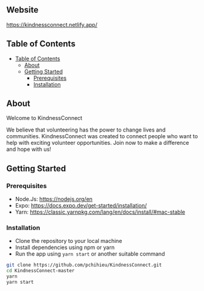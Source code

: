## Website
https://kindnessconnect.netlify.app/

## Table of Contents
- [Table of Contents](#table-of-contents)
  - [About](#about)
  - [Getting Started](#getting-started)
    - [Prerequisites](#prerequisites)
    - [Installation](#installation)

## About

Welcome to KindnessConnect

We believe that volunteering has the power to change lives and communities. KindnessConnect was created to connect people who want to help with exciting volunteer opportunities. Join now to make a difference and hope with us!

## Getting Started

### Prerequisites

- Node.Js: https://nodejs.org/en
- Expo: https://docs.expo.dev/get-started/installation/
- Yarn: https://classic.yarnpkg.com/lang/en/docs/install/#mac-stable

### Installation

- Clone the repository to your local machine
- Install dependencies using npm or yarn
- Run the app using `yarn start` or another suitable command

```bash
git clone https://github.com/pchihieu/KindnessConnect.git
cd KindnessConnect-master
yarn
yarn start